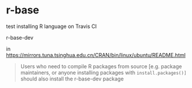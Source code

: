 
# r-base

test installing R language on Travis CI


r-base-dev

in https://mirrors.tuna.tsinghua.edu.cn/CRAN/bin/linux/ubuntu/README.html

> Users who need to compile R packages from source [e.g. package maintainers, or anyone installing packages with `install.packages()]` should also install the r-base-dev package




